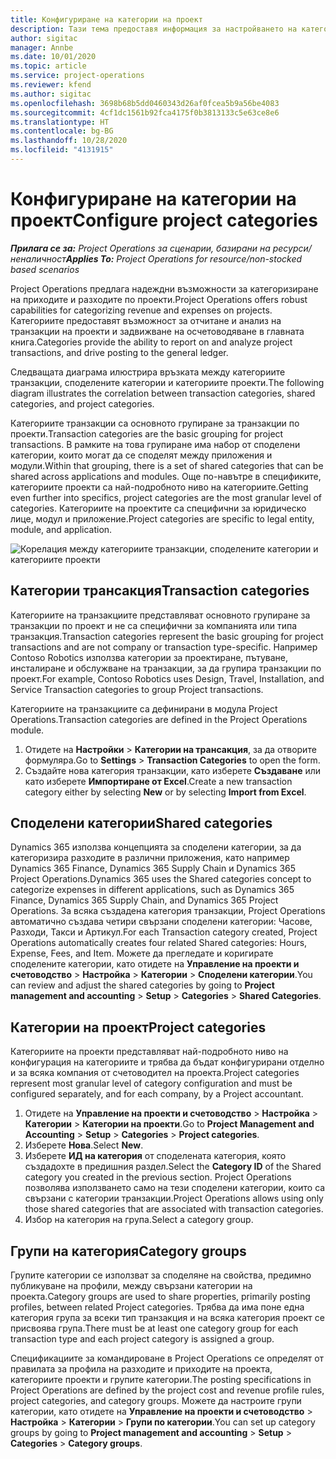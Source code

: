 ```yaml
---
title: Конфигуриране на категории на проект
description: Тази тема предоставя информация за настройването на категориите на проект.
author: sigitac
manager: Annbe
ms.date: 10/01/2020
ms.topic: article
ms.service: project-operations
ms.reviewer: kfend
ms.author: sigitac
ms.openlocfilehash: 3698b68b5dd0460343d26af0fcea5b9a56be4083
ms.sourcegitcommit: 4cf1dc1561b92fca4175f0b3813133c5e63ce8e6
ms.translationtype: HT
ms.contentlocale: bg-BG
ms.lasthandoff: 10/28/2020
ms.locfileid: "4131915"
---
```

# <a name="configure-project-categories"></a><span data-ttu-id="f7bc8-103">Конфигуриране на категории на проект</span><span class="sxs-lookup"><span data-stu-id="f7bc8-103">Configure project categories</span></span>

<span data-ttu-id="f7bc8-104">_**Прилага се за:** Project Operations за сценарии, базирани на ресурси/неналичност_</span><span class="sxs-lookup"><span data-stu-id="f7bc8-104">_**Applies To:** Project Operations for resource/non-stocked based scenarios_</span></span>

<span data-ttu-id="f7bc8-105">Project Operations предлага надеждни възможности за категоризиране на приходите и разходите по проекти.</span><span class="sxs-lookup"><span data-stu-id="f7bc8-105">Project Operations offers robust capabilities for categorizing revenue and expenses on projects.</span></span> <span data-ttu-id="f7bc8-106">Категориите предоставят възможност за отчитане и анализ на транзакции на проекти и задвижване на осчетоводяване в главната книга.</span><span class="sxs-lookup"><span data-stu-id="f7bc8-106">Categories provide the ability to report on and analyze project transactions, and drive posting to the general ledger.</span></span>

<span data-ttu-id="f7bc8-107">Следващата диаграма илюстрира връзката между категориите транзакции, споделените категории и категориите проекти.</span><span class="sxs-lookup"><span data-stu-id="f7bc8-107">The following diagram illustrates the correlation between transaction categories, shared categories, and project categories.</span></span> 

<span data-ttu-id="f7bc8-108">Категориите транзакции са основното групиране за транзакции по проекти.</span><span class="sxs-lookup"><span data-stu-id="f7bc8-108">Transaction categories are the basic grouping for project transactions.</span></span> <span data-ttu-id="f7bc8-109">В рамките на това групиране има набор от споделени категории, които могат да се споделят между приложения и модули.</span><span class="sxs-lookup"><span data-stu-id="f7bc8-109">Within that grouping, there is a set of shared categories that can be shared across applications and modules.</span></span> <span data-ttu-id="f7bc8-110">Още по-навътре в спецификите, категориите проекти са най-подробното ниво на категориите.</span><span class="sxs-lookup"><span data-stu-id="f7bc8-110">Getting even further into specifics, project categories are the most granular level of categories.</span></span> <span data-ttu-id="f7bc8-111">Категориите на проектите са специфични за юридическо лице, модул и приложение.</span><span class="sxs-lookup"><span data-stu-id="f7bc8-111">Project categories are specific to legal entity, module, and application.</span></span>

![Корелация между категориите транзакции, споделените категории и категориите проекти](media/project-categories.png)

## <a name="transaction-categories"></a><span data-ttu-id="f7bc8-113">Категории трансакция</span><span class="sxs-lookup"><span data-stu-id="f7bc8-113">Transaction categories</span></span>

<span data-ttu-id="f7bc8-114">Категориите на транзакциите представляват основното групиране за транзакции по проект и не са специфични за компанията или типа транзакция.</span><span class="sxs-lookup"><span data-stu-id="f7bc8-114">Transaction categories represent the basic grouping for project transactions and are not company or transaction type-specific.</span></span> <span data-ttu-id="f7bc8-115">Например Contoso Robotics използва категории за проектиране, пътуване, инсталиране и обслужване на транзакции, за да групира транзакции по проект.</span><span class="sxs-lookup"><span data-stu-id="f7bc8-115">For example, Contoso Robotics uses Design, Travel, Installation, and Service Transaction categories to group Project transactions.</span></span>

<span data-ttu-id="f7bc8-116">Категориите на транзакциите са дефинирани в модула Project Operations.</span><span class="sxs-lookup"><span data-stu-id="f7bc8-116">Transaction categories are defined in the Project Operations module.</span></span> 
1. <span data-ttu-id="f7bc8-117">Отидете на **Настройки** \> **Категории на трансакция**, за да отворите формуляра.</span><span class="sxs-lookup"><span data-stu-id="f7bc8-117">Go to **Settings** \> **Transaction Categories** to open the form.</span></span> 
2. <span data-ttu-id="f7bc8-118">Създайте нова категория транзакции, като изберете **Създаване** или като изберете **Импортиране от Excel**.</span><span class="sxs-lookup"><span data-stu-id="f7bc8-118">Create a new transaction category either by selecting **New** or by selecting **Import from Excel**.</span></span>

## <a name="shared-categories"></a><span data-ttu-id="f7bc8-119">Споделени категории</span><span class="sxs-lookup"><span data-stu-id="f7bc8-119">Shared categories</span></span>

<span data-ttu-id="f7bc8-120">Dynamics 365 използва концепцията за споделени категории, за да категоризира разходите в различни приложения, като например Dynamics 365 Finance, Dynamics 365 Supply Chain и Dynamics 365 Project Operations.</span><span class="sxs-lookup"><span data-stu-id="f7bc8-120">Dynamics 365 uses the Shared categories concept to categorize expenses in different applications, such as Dynamics 365 Finance, Dynamics 365 Supply Chain, and Dynamics 365 Project Operations.</span></span> <span data-ttu-id="f7bc8-121">За всяка създадена категория транзакции, Project Operations автоматично създава четири свързани споделени категории: Часове, Разходи, Такси и Артикул.</span><span class="sxs-lookup"><span data-stu-id="f7bc8-121">For each Transaction category created, Project Operations automatically creates four related Shared categories: Hours, Expense, Fees, and Item.</span></span> <span data-ttu-id="f7bc8-122">Можете да прегледате и коригирате споделените категории, като отидете на **Управление на проекти и счетоводство** \> **Настройка** \> **Категории** \> **Споделени категории**.</span><span class="sxs-lookup"><span data-stu-id="f7bc8-122">You can review and adjust the shared categories by going to **Project management and accounting** \> **Setup** \> **Categories** \> **Shared Categories**.</span></span>

## <a name="project-categories"></a><span data-ttu-id="f7bc8-123">Категории на проект</span><span class="sxs-lookup"><span data-stu-id="f7bc8-123">Project categories</span></span>

<span data-ttu-id="f7bc8-124">Категориите на проекти представляват най-подробното ниво на конфигурация на категориите и трябва да бъдат конфигурирани отделно и за всяка компания от счетоводител на проекта.</span><span class="sxs-lookup"><span data-stu-id="f7bc8-124">Project categories represent most granular level of category configuration and must be configured separately, and for each company, by a Project accountant.</span></span>

1. <span data-ttu-id="f7bc8-125">Отидете на **Управление на проекти и счетоводство** \> **Настройка** \> **Категории** \> **Категории на проекти**.</span><span class="sxs-lookup"><span data-stu-id="f7bc8-125">Go to **Project Management and Accounting** \> **Setup** \> **Categories** \> **Project categories**.</span></span>
2. <span data-ttu-id="f7bc8-126">Изберете **Нова**.</span><span class="sxs-lookup"><span data-stu-id="f7bc8-126">Select **New**.</span></span>
3. <span data-ttu-id="f7bc8-127">Изберете **ИД на категория** от споделената категория, която създадохте в предишния раздел.</span><span class="sxs-lookup"><span data-stu-id="f7bc8-127">Select the **Category ID** of the Shared category you created in the previous section.</span></span> <span data-ttu-id="f7bc8-128">Project Operations позволява използването само на тези споделени категории, които са свързани с категории транзакции.</span><span class="sxs-lookup"><span data-stu-id="f7bc8-128">Project Operations allows using only those shared categories that are associated with transaction categories.</span></span>
4. <span data-ttu-id="f7bc8-129">Избор на категория на група.</span><span class="sxs-lookup"><span data-stu-id="f7bc8-129">Select a category group.</span></span>

## <a name="category-groups"></a><span data-ttu-id="f7bc8-130">Групи на категория</span><span class="sxs-lookup"><span data-stu-id="f7bc8-130">Category groups</span></span>

<span data-ttu-id="f7bc8-131">Групите категории се използват за споделяне на свойства, предимно публикуване на профили, между свързани категории на проекта.</span><span class="sxs-lookup"><span data-stu-id="f7bc8-131">Category groups are used to share properties, primarily posting profiles, between related Project categories.</span></span> <span data-ttu-id="f7bc8-132">Трябва да има поне една категория група за всеки тип транзакция и на всяка категория проект се присвоява група.</span><span class="sxs-lookup"><span data-stu-id="f7bc8-132">There must be at least one category group for each transaction type and each project category is assigned a group.</span></span>

<span data-ttu-id="f7bc8-133">Спецификациите за командироване в Project Operations се определят от правилата за профила на разходите и приходите на проекта, категориите проекти и групите категории.</span><span class="sxs-lookup"><span data-stu-id="f7bc8-133">The posting specifications in Project Operations are defined by the project cost and revenue profile rules, project categories, and category groups.</span></span> <span data-ttu-id="f7bc8-134">Можете да настроите групи категории, като отидете на **Управление на проекти и счетоводство** \> **Настройка** \> **Категории** \> **Групи по категории**.</span><span class="sxs-lookup"><span data-stu-id="f7bc8-134">You can set up category groups by going to **Project management and accounting** \> **Setup** \> **Categories** \> **Category groups**.</span></span>
